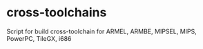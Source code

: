 # cross-toolchains
Script for build cross-toolchain for ARMEL, ARMBE, MIPSEL, MIPS, PowerPC, TileGX, i686
